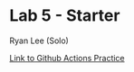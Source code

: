 # Lab 5 - Starter
Ryan Lee (Solo)

[Link to Github Actions Practice](https://github.com/ryan-s-lee/introduction-to-github)
